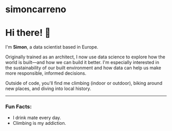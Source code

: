# simoncarreno
# Hi there! 👋

I'm **Simon**, a data scientist based in Europe.

Originally trained as an architect, I now use data science to explore how the world is built—and how we can build it better. I'm especially interested in the sustainability of our built environment and how data can help us make more responsible, informed decisions.

Outside of code, you'll find me climbing (indoor or outdoor), biking around new places, and diving into local history.

---

### Fun Facts:
- I drink mate every day.  
- Climbing is my addiction.
